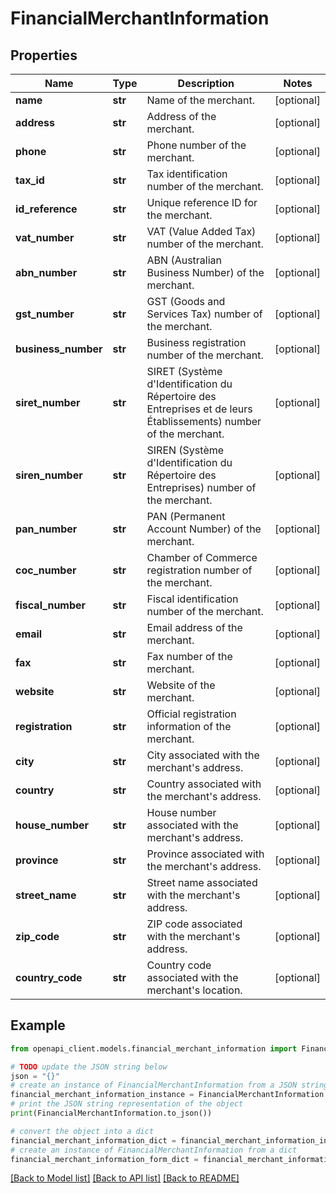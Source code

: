 # FinancialMerchantInformation


## Properties

Name | Type | Description | Notes
------------ | ------------- | ------------- | -------------
**name** | **str** | Name of the merchant. | [optional] 
**address** | **str** | Address of the merchant. | [optional] 
**phone** | **str** | Phone number of the merchant. | [optional] 
**tax_id** | **str** | Tax identification number of the merchant. | [optional] 
**id_reference** | **str** | Unique reference ID for the merchant. | [optional] 
**vat_number** | **str** | VAT (Value Added Tax) number of the merchant. | [optional] 
**abn_number** | **str** | ABN (Australian Business Number) of the merchant. | [optional] 
**gst_number** | **str** | GST (Goods and Services Tax) number of the merchant. | [optional] 
**business_number** | **str** | Business registration number of the merchant. | [optional] 
**siret_number** | **str** | SIRET (Système d&#39;Identification du Répertoire des Entreprises et de leurs Établissements) number of the merchant. | [optional] 
**siren_number** | **str** | SIREN (Système d&#39;Identification du Répertoire des Entreprises) number of the merchant. | [optional] 
**pan_number** | **str** | PAN (Permanent Account Number) of the merchant. | [optional] 
**coc_number** | **str** | Chamber of Commerce registration number of the merchant. | [optional] 
**fiscal_number** | **str** | Fiscal identification number of the merchant. | [optional] 
**email** | **str** | Email address of the merchant. | [optional] 
**fax** | **str** | Fax number of the merchant. | [optional] 
**website** | **str** | Website of the merchant. | [optional] 
**registration** | **str** | Official registration information of the merchant. | [optional] 
**city** | **str** | City associated with the merchant&#39;s address. | [optional] 
**country** | **str** | Country associated with the merchant&#39;s address. | [optional] 
**house_number** | **str** | House number associated with the merchant&#39;s address. | [optional] 
**province** | **str** | Province associated with the merchant&#39;s address. | [optional] 
**street_name** | **str** | Street name associated with the merchant&#39;s address. | [optional] 
**zip_code** | **str** | ZIP code associated with the merchant&#39;s address. | [optional] 
**country_code** | **str** | Country code associated with the merchant&#39;s location. | [optional] 

## Example

```python
from openapi_client.models.financial_merchant_information import FinancialMerchantInformation

# TODO update the JSON string below
json = "{}"
# create an instance of FinancialMerchantInformation from a JSON string
financial_merchant_information_instance = FinancialMerchantInformation.from_json(json)
# print the JSON string representation of the object
print(FinancialMerchantInformation.to_json())

# convert the object into a dict
financial_merchant_information_dict = financial_merchant_information_instance.to_dict()
# create an instance of FinancialMerchantInformation from a dict
financial_merchant_information_form_dict = financial_merchant_information.from_dict(financial_merchant_information_dict)
```
[[Back to Model list]](../README.md#documentation-for-models) [[Back to API list]](../README.md#documentation-for-api-endpoints) [[Back to README]](../README.md)


